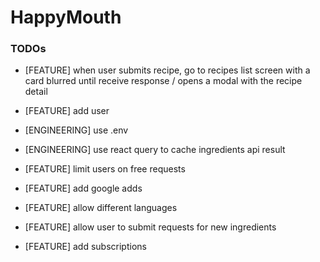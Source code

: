 # HappyMouth

### TODOs
- [FEATURE] when user submits recipe, go to recipes list screen with a card blurred until receive response / opens a modal with the recipe detail
- [FEATURE] add user


- [ENGINEERING] use .env
- [ENGINEERING] use react query to cache ingredients api result



- [FEATURE] limit users on free requests
- [FEATURE] add google adds
- [FEATURE] allow different languages
- [FEATURE] allow user to submit requests for new ingredients
- [FEATURE] add subscriptions
